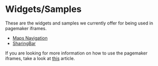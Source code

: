 # Widgets/Samples
These are the widgets and samples we currently offer for being used in pagemaker iframes.

* [Maps Navigation](https://github.com/TobitSoftware/chayns-snippets/tree/master/PagemakerWidget/MapsNavigation/)
* [SharingBar](https://github.com/TobitSoftware/chayns-snippets/tree/master/PagemakerWidget/Sharingbar/)

If you are looking for more information on how to use the pagemaker iframes, take a look at [this](https://github.com/TobitSoftware/chayns-js/wiki/Pagemaker-Iframes) article.
